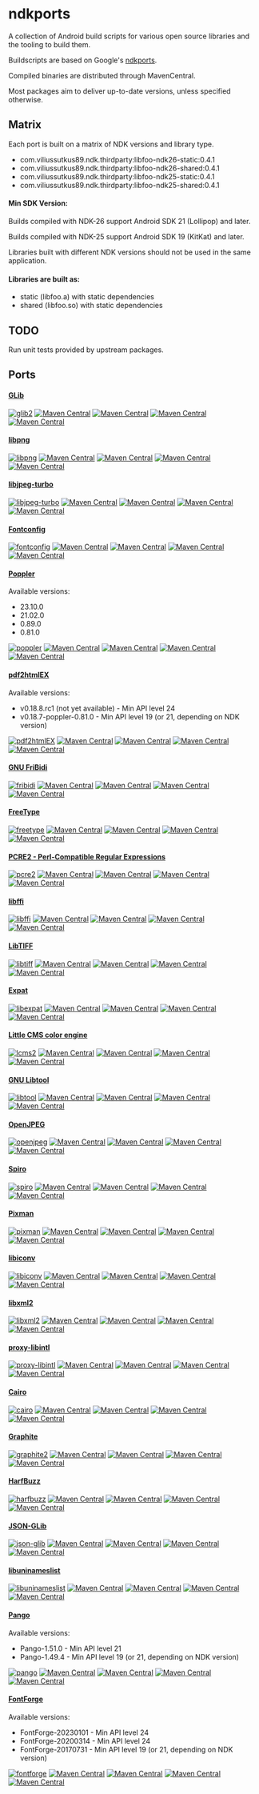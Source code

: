 # ndkports

A collection of Android build scripts for various open source libraries and the
tooling to build them.

Buildscripts are based on Google's [ndkports](https://android.googlesource.com/platform/tools/ndkports/).

Compiled binaries are distributed through MavenCentral.

Most packages aim to deliver up-to-date versions, unless specified otherwise.

## Matrix

Each port is built on a matrix of NDK versions and library type.

- com.viliussutkus89.ndk.thirdparty:libfoo-ndk26-static:0.4.1
- com.viliussutkus89.ndk.thirdparty:libfoo-ndk26-shared:0.4.1
- com.viliussutkus89.ndk.thirdparty:libfoo-ndk25-static:0.4.1
- com.viliussutkus89.ndk.thirdparty:libfoo-ndk25-shared:0.4.1

#### Min SDK Version:

Builds compiled with NDK-26 support Android SDK 21 (Lollipop) and later.

Builds compiled with NDK-25 support Android SDK 19 (KitKat) and later.

Libraries built with different NDK versions should not be used in the same application.

#### Libraries are built as:

- static (libfoo.a) with static dependencies
- shared (libfoo.so) with static dependencies

## TODO

Run unit tests provided by upstream packages.

## Ports

#### [GLib](https://gitlab.gnome.org/GNOME/glib/)

[![glib2](https://github.com/ViliusSutkus89/ndkports/actions/workflows/glib2.yml/badge.svg)](https://github.com/ViliusSutkus89/ndkports/actions/workflows/glib2.yml)
[![Maven Central](https://img.shields.io/maven-central/v/com.viliussutkus89.ndk.thirdparty/glib2-ndk25-static.svg?label=Maven%20Central%20glib2-ndk25-static)](https://search.maven.org/search?q=g:com.viliussutkus89.ndk.thirdparty%20AND%20a:glib2-ndk25-static)
[![Maven Central](https://img.shields.io/maven-central/v/com.viliussutkus89.ndk.thirdparty/glib2-ndk25-shared.svg?label=Maven%20Central%20glib2-ndk25-shared)](https://search.maven.org/search?q=g:com.viliussutkus89.ndk.thirdparty%20AND%20a:glib2-ndk25-shared)
[![Maven Central](https://img.shields.io/maven-central/v/com.viliussutkus89.ndk.thirdparty/glib2-ndk26-static.svg?label=Maven%20Central%20glib2-ndk26-static)](https://search.maven.org/search?q=g:com.viliussutkus89.ndk.thirdparty%20AND%20a:glib2-ndk26-static)
[![Maven Central](https://img.shields.io/maven-central/v/com.viliussutkus89.ndk.thirdparty/glib2-ndk26-shared.svg?label=Maven%20Central%20glib2-ndk26-shared)](https://search.maven.org/search?q=g:com.viliussutkus89.ndk.thirdparty%20AND%20a:glib2-ndk26-shared)

#### [libpng](http://libpng.org/pub/png/libpng.html)

[![libpng](https://github.com/ViliusSutkus89/ndkports/actions/workflows/libpng.yml/badge.svg)](https://github.com/ViliusSutkus89/ndkports/actions/workflows/libpng.yml)
[![Maven Central](https://img.shields.io/maven-central/v/com.viliussutkus89.ndk.thirdparty/libpng-ndk25-static.svg?label=Maven%20Central%20libpng-ndk25-static)](https://search.maven.org/search?q=g:com.viliussutkus89.ndk.thirdparty%20AND%20a:libpng-ndk25-static)
[![Maven Central](https://img.shields.io/maven-central/v/com.viliussutkus89.ndk.thirdparty/libpng-ndk25-shared.svg?label=Maven%20Central%20libpng-ndk25-shared)](https://search.maven.org/search?q=g:com.viliussutkus89.ndk.thirdparty%20AND%20a:libpng-ndk25-shared)
[![Maven Central](https://img.shields.io/maven-central/v/com.viliussutkus89.ndk.thirdparty/libpng-ndk26-static.svg?label=Maven%20Central%20libpng-ndk26-static)](https://search.maven.org/search?q=g:com.viliussutkus89.ndk.thirdparty%20AND%20a:libpng-ndk26-static)
[![Maven Central](https://img.shields.io/maven-central/v/com.viliussutkus89.ndk.thirdparty/libpng-ndk26-shared.svg?label=Maven%20Central%20libpng-ndk26-shared)](https://search.maven.org/search?q=g:com.viliussutkus89.ndk.thirdparty%20AND%20a:libpng-ndk26-shared)

#### [libjpeg-turbo](https://libjpeg-turbo.org)

[![libjpeg-turbo](https://github.com/ViliusSutkus89/ndkports/actions/workflows/libjpeg-turbo.yml/badge.svg)](https://github.com/ViliusSutkus89/ndkports/actions/workflows/libjpeg-turbo.yml)
[![Maven Central](https://img.shields.io/maven-central/v/com.viliussutkus89.ndk.thirdparty/libjpeg-turbo-ndk25-static.svg?label=Maven%20Central%20libjpeg-turbo-ndk25-static)](https://search.maven.org/search?q=g:com.viliussutkus89.ndk.thirdparty%20AND%20a:libjpeg-turbo-ndk25-static)
[![Maven Central](https://img.shields.io/maven-central/v/com.viliussutkus89.ndk.thirdparty/libjpeg-turbo-ndk25-shared.svg?label=Maven%20Central%20libjpeg-turbo-ndk25-shared)](https://search.maven.org/search?q=g:com.viliussutkus89.ndk.thirdparty%20AND%20a:libjpeg-turbo-ndk25-shared)
[![Maven Central](https://img.shields.io/maven-central/v/com.viliussutkus89.ndk.thirdparty/libjpeg-turbo-ndk26-static.svg?label=Maven%20Central%20libjpeg-turbo-ndk26-static)](https://search.maven.org/search?q=g:com.viliussutkus89.ndk.thirdparty%20AND%20a:libjpeg-turbo-ndk26-static)
[![Maven Central](https://img.shields.io/maven-central/v/com.viliussutkus89.ndk.thirdparty/libjpeg-turbo-ndk26-shared.svg?label=Maven%20Central%20libjpeg-turbo-ndk26-shared)](https://search.maven.org/search?q=g:com.viliussutkus89.ndk.thirdparty%20AND%20a:libjpeg-turbo-ndk26-shared)

#### [Fontconfig](https://www.freedesktop.org/wiki/Software/fontconfig/)

[![fontconfig](https://github.com/ViliusSutkus89/ndkports/actions/workflows/fontconfig.yml/badge.svg)](https://github.com/ViliusSutkus89/ndkports/actions/workflows/fontconfig.yml)
[![Maven Central](https://img.shields.io/maven-central/v/com.viliussutkus89.ndk.thirdparty/fontconfig-ndk25-static.svg?label=Maven%20Central%20fontconfig-ndk25-static)](https://search.maven.org/search?q=g:com.viliussutkus89.ndk.thirdparty%20AND%20a:fontconfig-ndk25-static)
[![Maven Central](https://img.shields.io/maven-central/v/com.viliussutkus89.ndk.thirdparty/fontconfig-ndk25-shared.svg?label=Maven%20Central%20fontconfig-ndk25-shared)](https://search.maven.org/search?q=g:com.viliussutkus89.ndk.thirdparty%20AND%20a:fontconfig-ndk25-shared)
[![Maven Central](https://img.shields.io/maven-central/v/com.viliussutkus89.ndk.thirdparty/fontconfig-ndk26-static.svg?label=Maven%20Central%20fontconfig-ndk26-static)](https://search.maven.org/search?q=g:com.viliussutkus89.ndk.thirdparty%20AND%20a:fontconfig-ndk26-static)
[![Maven Central](https://img.shields.io/maven-central/v/com.viliussutkus89.ndk.thirdparty/fontconfig-ndk26-shared.svg?label=Maven%20Central%20fontconfig-ndk26-shared)](https://search.maven.org/search?q=g:com.viliussutkus89.ndk.thirdparty%20AND%20a:fontconfig-ndk26-shared)

#### [Poppler](https://poppler.freedesktop.org)

Available versions:

- 23.10.0
- 21.02.0
- 0.89.0
- 0.81.0

[![poppler](https://github.com/ViliusSutkus89/ndkports/actions/workflows/poppler.yml/badge.svg)](https://github.com/ViliusSutkus89/ndkports/actions/workflows/poppler.yml)
[![Maven Central](https://img.shields.io/maven-central/v/com.viliussutkus89.ndk.thirdparty/poppler-ndk25-static.svg?label=Maven%20Central%20poppler-ndk25-static)](https://search.maven.org/search?q=g:com.viliussutkus89.ndk.thirdparty%20AND%20a:poppler-ndk25-static)
[![Maven Central](https://img.shields.io/maven-central/v/com.viliussutkus89.ndk.thirdparty/poppler-ndk25-shared.svg?label=Maven%20Central%20poppler-ndk25-shared)](https://search.maven.org/search?q=g:com.viliussutkus89.ndk.thirdparty%20AND%20a:poppler-ndk25-shared)
[![Maven Central](https://img.shields.io/maven-central/v/com.viliussutkus89.ndk.thirdparty/poppler-ndk26-static.svg?label=Maven%20Central%20poppler-ndk26-static)](https://search.maven.org/search?q=g:com.viliussutkus89.ndk.thirdparty%20AND%20a:poppler-ndk26-static)
[![Maven Central](https://img.shields.io/maven-central/v/com.viliussutkus89.ndk.thirdparty/poppler-ndk26-shared.svg?label=Maven%20Central%20poppler-ndk26-shared)](https://search.maven.org/search?q=g:com.viliussutkus89.ndk.thirdparty%20AND%20a:poppler-ndk26-shared)

#### [pdf2htmlEX](https://github.com/pdf2htmlEX/pdf2htmlEX)

Available versions:

- v0.18.8.rc1 (not yet available) - Min API level 24
- v0.18.7-poppler-0.81.0 - Min API level 19 (or 21, depending on NDK version)

[![pdf2htmlEX](https://github.com/ViliusSutkus89/ndkports/actions/workflows/pdf2htmlEX.yml/badge.svg)](https://github.com/ViliusSutkus89/ndkports/actions/workflows/pdf2htmlEX.yml)
[![Maven Central](https://img.shields.io/maven-central/v/com.viliussutkus89.ndk.thirdparty/pdf2htmlEX-ndk25-static.svg?label=Maven%20Central%20pdf2htmlEX-ndk25-static)](https://search.maven.org/search?q=g:com.viliussutkus89.ndk.thirdparty%20AND%20a:pdf2htmlEX-ndk25-static)
[![Maven Central](https://img.shields.io/maven-central/v/com.viliussutkus89.ndk.thirdparty/pdf2htmlEX-ndk25-shared.svg?label=Maven%20Central%20pdf2htmlEX-ndk25-shared)](https://search.maven.org/search?q=g:com.viliussutkus89.ndk.thirdparty%20AND%20a:pdf2htmlEX-ndk25-shared)
[![Maven Central](https://img.shields.io/maven-central/v/com.viliussutkus89.ndk.thirdparty/pdf2htmlEX-ndk26-static.svg?label=Maven%20Central%20pdf2htmlEX-ndk26-static)](https://search.maven.org/search?q=g:com.viliussutkus89.ndk.thirdparty%20AND%20a:pdf2htmlEX-ndk26-static)
[![Maven Central](https://img.shields.io/maven-central/v/com.viliussutkus89.ndk.thirdparty/pdf2htmlEX-ndk26-shared.svg?label=Maven%20Central%20pdf2htmlEX-ndk26-shared)](https://search.maven.org/search?q=g:com.viliussutkus89.ndk.thirdparty%20AND%20a:pdf2htmlEX-ndk26-shared)

#### [GNU FriBidi](https://github.com/fribidi/fribidi)

[![fribidi](https://github.com/ViliusSutkus89/ndkports/actions/workflows/fribidi.yml/badge.svg)](https://github.com/ViliusSutkus89/ndkports/actions/workflows/fribidi.yml)
[![Maven Central](https://img.shields.io/maven-central/v/com.viliussutkus89.ndk.thirdparty/fribidi-ndk25-static.svg?label=Maven%20Central%20fribidi-ndk25-static)](https://search.maven.org/search?q=g:com.viliussutkus89.ndk.thirdparty%20AND%20a:fribidi-ndk25-static)
[![Maven Central](https://img.shields.io/maven-central/v/com.viliussutkus89.ndk.thirdparty/fribidi-ndk25-shared.svg?label=Maven%20Central%20fribidi-ndk25-shared)](https://search.maven.org/search?q=g:com.viliussutkus89.ndk.thirdparty%20AND%20a:fribidi-ndk25-shared)
[![Maven Central](https://img.shields.io/maven-central/v/com.viliussutkus89.ndk.thirdparty/fribidi-ndk26-static.svg?label=Maven%20Central%20fribidi-ndk26-static)](https://search.maven.org/search?q=g:com.viliussutkus89.ndk.thirdparty%20AND%20a:fribidi-ndk26-static)
[![Maven Central](https://img.shields.io/maven-central/v/com.viliussutkus89.ndk.thirdparty/fribidi-ndk26-shared.svg?label=Maven%20Central%20fribidi-ndk26-shared)](https://search.maven.org/search?q=g:com.viliussutkus89.ndk.thirdparty%20AND%20a:fribidi-ndk26-shared)

#### [FreeType](https://freetype.org)

[![freetype](https://github.com/ViliusSutkus89/ndkports/actions/workflows/freetype.yml/badge.svg)](https://github.com/ViliusSutkus89/ndkports/actions/workflows/freetype.yml)
[![Maven Central](https://img.shields.io/maven-central/v/com.viliussutkus89.ndk.thirdparty/freetype-ndk25-static.svg?label=Maven%20Central%20freetype-ndk25-static)](https://search.maven.org/search?q=g:com.viliussutkus89.ndk.thirdparty%20AND%20a:freetype-ndk25-static)
[![Maven Central](https://img.shields.io/maven-central/v/com.viliussutkus89.ndk.thirdparty/freetype-ndk25-shared.svg?label=Maven%20Central%20freetype-ndk25-shared)](https://search.maven.org/search?q=g:com.viliussutkus89.ndk.thirdparty%20AND%20a:freetype-ndk25-shared)
[![Maven Central](https://img.shields.io/maven-central/v/com.viliussutkus89.ndk.thirdparty/freetype-ndk26-static.svg?label=Maven%20Central%20freetype-ndk26-static)](https://search.maven.org/search?q=g:com.viliussutkus89.ndk.thirdparty%20AND%20a:freetype-ndk26-static)
[![Maven Central](https://img.shields.io/maven-central/v/com.viliussutkus89.ndk.thirdparty/freetype-ndk26-shared.svg?label=Maven%20Central%20freetype-ndk26-shared)](https://search.maven.org/search?q=g:com.viliussutkus89.ndk.thirdparty%20AND%20a:freetype-ndk26-shared)

#### [PCRE2 - Perl-Compatible Regular Expressions](https://github.com/PCRE2Project/pcre2)

[![pcre2](https://github.com/ViliusSutkus89/ndkports/actions/workflows/pcre2.yml/badge.svg)](https://github.com/ViliusSutkus89/ndkports/actions/workflows/pcre2.yml)
[![Maven Central](https://img.shields.io/maven-central/v/com.viliussutkus89.ndk.thirdparty/pcre2-ndk25-static.svg?label=Maven%20Central%20pcre2-ndk25-static)](https://search.maven.org/search?q=g:com.viliussutkus89.ndk.thirdparty%20AND%20a:pcre2-ndk25-static)
[![Maven Central](https://img.shields.io/maven-central/v/com.viliussutkus89.ndk.thirdparty/pcre2-ndk25-shared.svg?label=Maven%20Central%20pcre2-ndk25-shared)](https://search.maven.org/search?q=g:com.viliussutkus89.ndk.thirdparty%20AND%20a:pcre2-ndk25-shared)
[![Maven Central](https://img.shields.io/maven-central/v/com.viliussutkus89.ndk.thirdparty/pcre2-ndk26-static.svg?label=Maven%20Central%20pcre2-ndk26-static)](https://search.maven.org/search?q=g:com.viliussutkus89.ndk.thirdparty%20AND%20a:pcre2-ndk26-static)
[![Maven Central](https://img.shields.io/maven-central/v/com.viliussutkus89.ndk.thirdparty/pcre2-ndk26-shared.svg?label=Maven%20Central%20pcre2-ndk26-shared)](https://search.maven.org/search?q=g:com.viliussutkus89.ndk.thirdparty%20AND%20a:pcre2-ndk26-shared)

#### [libffi](https://sourceware.org/libffi/)

[![libffi](https://github.com/ViliusSutkus89/ndkports/actions/workflows/libffi.yml/badge.svg)](https://github.com/ViliusSutkus89/ndkports/actions/workflows/libffi.yml)
[![Maven Central](https://img.shields.io/maven-central/v/com.viliussutkus89.ndk.thirdparty/libffi-ndk25-static.svg?label=Maven%20Central%20libffi-ndk25-static)](https://search.maven.org/search?q=g:com.viliussutkus89.ndk.thirdparty%20AND%20a:libffi-ndk25-static)
[![Maven Central](https://img.shields.io/maven-central/v/com.viliussutkus89.ndk.thirdparty/libffi-ndk25-shared.svg?label=Maven%20Central%20libffi-ndk25-shared)](https://search.maven.org/search?q=g:com.viliussutkus89.ndk.thirdparty%20AND%20a:libffi-ndk25-shared)
[![Maven Central](https://img.shields.io/maven-central/v/com.viliussutkus89.ndk.thirdparty/libffi-ndk26-static.svg?label=Maven%20Central%20libffi-ndk26-static)](https://search.maven.org/search?q=g:com.viliussutkus89.ndk.thirdparty%20AND%20a:libffi-ndk26-static)
[![Maven Central](https://img.shields.io/maven-central/v/com.viliussutkus89.ndk.thirdparty/libffi-ndk26-shared.svg?label=Maven%20Central%20libffi-ndk26-shared)](https://search.maven.org/search?q=g:com.viliussutkus89.ndk.thirdparty%20AND%20a:libffi-ndk26-shared)

#### [LibTIFF](http://www.simplesystems.org/libtiff/)

[![libtiff](https://github.com/ViliusSutkus89/ndkports/actions/workflows/libtiff.yml/badge.svg)](https://github.com/ViliusSutkus89/ndkports/actions/workflows/libtiff.yml)
[![Maven Central](https://img.shields.io/maven-central/v/com.viliussutkus89.ndk.thirdparty/libtiff-ndk25-static.svg?label=Maven%20Central%20libtiff-ndk25-static)](https://search.maven.org/search?q=g:com.viliussutkus89.ndk.thirdparty%20AND%20a:libtiff-ndk25-static)
[![Maven Central](https://img.shields.io/maven-central/v/com.viliussutkus89.ndk.thirdparty/libtiff-ndk25-shared.svg?label=Maven%20Central%20libtiff-ndk25-shared)](https://search.maven.org/search?q=g:com.viliussutkus89.ndk.thirdparty%20AND%20a:libtiff-ndk25-shared)
[![Maven Central](https://img.shields.io/maven-central/v/com.viliussutkus89.ndk.thirdparty/libtiff-ndk26-static.svg?label=Maven%20Central%20libtiff-ndk26-static)](https://search.maven.org/search?q=g:com.viliussutkus89.ndk.thirdparty%20AND%20a:libtiff-ndk26-static)
[![Maven Central](https://img.shields.io/maven-central/v/com.viliussutkus89.ndk.thirdparty/libtiff-ndk26-shared.svg?label=Maven%20Central%20libtiff-ndk26-shared)](https://search.maven.org/search?q=g:com.viliussutkus89.ndk.thirdparty%20AND%20a:libtiff-ndk26-shared)

#### [Expat](https://github.com/libexpat/libexpat)

[![libexpat](https://github.com/ViliusSutkus89/ndkports/actions/workflows/libexpat.yml/badge.svg)](https://github.com/ViliusSutkus89/ndkports/actions/workflows/libexpat.yml)
[![Maven Central](https://img.shields.io/maven-central/v/com.viliussutkus89.ndk.thirdparty/libexpat-ndk25-static.svg?label=Maven%20Central%20libexpat-ndk25-static)](https://search.maven.org/search?q=g:com.viliussutkus89.ndk.thirdparty%20AND%20a:libexpat-ndk25-static)
[![Maven Central](https://img.shields.io/maven-central/v/com.viliussutkus89.ndk.thirdparty/libexpat-ndk25-shared.svg?label=Maven%20Central%20libexpat-ndk25-shared)](https://search.maven.org/search?q=g:com.viliussutkus89.ndk.thirdparty%20AND%20a:libexpat-ndk25-shared)
[![Maven Central](https://img.shields.io/maven-central/v/com.viliussutkus89.ndk.thirdparty/libexpat-ndk26-static.svg?label=Maven%20Central%20libexpat-ndk26-static)](https://search.maven.org/search?q=g:com.viliussutkus89.ndk.thirdparty%20AND%20a:libexpat-ndk26-static)
[![Maven Central](https://img.shields.io/maven-central/v/com.viliussutkus89.ndk.thirdparty/libexpat-ndk26-shared.svg?label=Maven%20Central%20libexpat-ndk26-shared)](https://search.maven.org/search?q=g:com.viliussutkus89.ndk.thirdparty%20AND%20a:libexpat-ndk26-shared)

#### [Little CMS color engine](https://www.littlecms.com/color-engine/)

[![lcms2](https://github.com/ViliusSutkus89/ndkports/actions/workflows/lcms2.yml/badge.svg)](https://github.com/ViliusSutkus89/ndkports/actions/workflows/lcms2.yml)
[![Maven Central](https://img.shields.io/maven-central/v/com.viliussutkus89.ndk.thirdparty/lcms2-ndk25-static.svg?label=Maven%20Central%20lcms2-ndk25-static)](https://search.maven.org/search?q=g:com.viliussutkus89.ndk.thirdparty%20AND%20a:lcms2-ndk25-static)
[![Maven Central](https://img.shields.io/maven-central/v/com.viliussutkus89.ndk.thirdparty/lcms2-ndk25-shared.svg?label=Maven%20Central%20lcms2-ndk25-shared)](https://search.maven.org/search?q=g:com.viliussutkus89.ndk.thirdparty%20AND%20a:lcms2-ndk25-shared)
[![Maven Central](https://img.shields.io/maven-central/v/com.viliussutkus89.ndk.thirdparty/lcms2-ndk26-static.svg?label=Maven%20Central%20lcms2-ndk26-static)](https://search.maven.org/search?q=g:com.viliussutkus89.ndk.thirdparty%20AND%20a:lcms2-ndk26-static)
[![Maven Central](https://img.shields.io/maven-central/v/com.viliussutkus89.ndk.thirdparty/lcms2-ndk26-shared.svg?label=Maven%20Central%20lcms2-ndk26-shared)](https://search.maven.org/search?q=g:com.viliussutkus89.ndk.thirdparty%20AND%20a:lcms2-ndk26-shared)

#### [GNU Libtool](https://www.gnu.org/software/libtool/)

[![libtool](https://github.com/ViliusSutkus89/ndkports/actions/workflows/libtool.yml/badge.svg)](https://github.com/ViliusSutkus89/ndkports/actions/workflows/libtool.yml)
[![Maven Central](https://img.shields.io/maven-central/v/com.viliussutkus89.ndk.thirdparty/libtool-ndk25-static.svg?label=Maven%20Central%20libtool-ndk25-static)](https://search.maven.org/search?q=g:com.viliussutkus89.ndk.thirdparty%20AND%20a:libtool-ndk25-static)
[![Maven Central](https://img.shields.io/maven-central/v/com.viliussutkus89.ndk.thirdparty/libtool-ndk25-shared.svg?label=Maven%20Central%20libtool-ndk25-shared)](https://search.maven.org/search?q=g:com.viliussutkus89.ndk.thirdparty%20AND%20a:libtool-ndk25-shared)
[![Maven Central](https://img.shields.io/maven-central/v/com.viliussutkus89.ndk.thirdparty/libtool-ndk26-static.svg?label=Maven%20Central%20libtool-ndk26-static)](https://search.maven.org/search?q=g:com.viliussutkus89.ndk.thirdparty%20AND%20a:libtool-ndk26-static)
[![Maven Central](https://img.shields.io/maven-central/v/com.viliussutkus89.ndk.thirdparty/libtool-ndk26-shared.svg?label=Maven%20Central%20libtool-ndk26-shared)](https://search.maven.org/search?q=g:com.viliussutkus89.ndk.thirdparty%20AND%20a:libtool-ndk26-shared)

#### [OpenJPEG](https://www.openjpeg.org)

[![openjpeg](https://github.com/ViliusSutkus89/ndkports/actions/workflows/openjpeg.yml/badge.svg)](https://github.com/ViliusSutkus89/ndkports/actions/workflows/openjpeg.yml)
[![Maven Central](https://img.shields.io/maven-central/v/com.viliussutkus89.ndk.thirdparty/openjpeg-ndk25-static.svg?label=Maven%20Central%20openjpeg-ndk25-static)](https://search.maven.org/search?q=g:com.viliussutkus89.ndk.thirdparty%20AND%20a:openjpeg-ndk25-static)
[![Maven Central](https://img.shields.io/maven-central/v/com.viliussutkus89.ndk.thirdparty/openjpeg-ndk25-shared.svg?label=Maven%20Central%20openjpeg-ndk25-shared)](https://search.maven.org/search?q=g:com.viliussutkus89.ndk.thirdparty%20AND%20a:openjpeg-ndk25-shared)
[![Maven Central](https://img.shields.io/maven-central/v/com.viliussutkus89.ndk.thirdparty/openjpeg-ndk26-static.svg?label=Maven%20Central%20openjpeg-ndk26-static)](https://search.maven.org/search?q=g:com.viliussutkus89.ndk.thirdparty%20AND%20a:openjpeg-ndk26-static)
[![Maven Central](https://img.shields.io/maven-central/v/com.viliussutkus89.ndk.thirdparty/openjpeg-ndk26-shared.svg?label=Maven%20Central%20openjpeg-ndk26-shared)](https://search.maven.org/search?q=g:com.viliussutkus89.ndk.thirdparty%20AND%20a:openjpeg-ndk26-shared)

#### [Spiro](https://github.com/fontforge/libspiro)

[![spiro](https://github.com/ViliusSutkus89/ndkports/actions/workflows/spiro.yml/badge.svg)](https://github.com/ViliusSutkus89/ndkports/actions/workflows/spiro.yml)
[![Maven Central](https://img.shields.io/maven-central/v/com.viliussutkus89.ndk.thirdparty/spiro-ndk25-static.svg?label=Maven%20Central%20spiro-ndk25-static)](https://search.maven.org/search?q=g:com.viliussutkus89.ndk.thirdparty%20AND%20a:spiro-ndk25-static)
[![Maven Central](https://img.shields.io/maven-central/v/com.viliussutkus89.ndk.thirdparty/spiro-ndk25-shared.svg?label=Maven%20Central%20spiro-ndk25-shared)](https://search.maven.org/search?q=g:com.viliussutkus89.ndk.thirdparty%20AND%20a:spiro-ndk25-shared)
[![Maven Central](https://img.shields.io/maven-central/v/com.viliussutkus89.ndk.thirdparty/spiro-ndk26-static.svg?label=Maven%20Central%20spiro-ndk26-static)](https://search.maven.org/search?q=g:com.viliussutkus89.ndk.thirdparty%20AND%20a:spiro-ndk26-static)
[![Maven Central](https://img.shields.io/maven-central/v/com.viliussutkus89.ndk.thirdparty/spiro-ndk26-shared.svg?label=Maven%20Central%20spiro-ndk26-shared)](https://search.maven.org/search?q=g:com.viliussutkus89.ndk.thirdparty%20AND%20a:spiro-ndk26-shared)

#### [Pixman](https://www.pixman.org)

[![pixman](https://github.com/ViliusSutkus89/ndkports/actions/workflows/pixman.yml/badge.svg)](https://github.com/ViliusSutkus89/ndkports/actions/workflows/pixman.yml)
[![Maven Central](https://img.shields.io/maven-central/v/com.viliussutkus89.ndk.thirdparty/pixman-ndk25-static.svg?label=Maven%20Central%20pixman-ndk25-static)](https://search.maven.org/search?q=g:com.viliussutkus89.ndk.thirdparty%20AND%20a:pixman-ndk25-static)
[![Maven Central](https://img.shields.io/maven-central/v/com.viliussutkus89.ndk.thirdparty/pixman-ndk25-shared.svg?label=Maven%20Central%20pixman-ndk25-shared)](https://search.maven.org/search?q=g:com.viliussutkus89.ndk.thirdparty%20AND%20a:pixman-ndk25-shared)
[![Maven Central](https://img.shields.io/maven-central/v/com.viliussutkus89.ndk.thirdparty/pixman-ndk26-static.svg?label=Maven%20Central%20pixman-ndk26-static)](https://search.maven.org/search?q=g:com.viliussutkus89.ndk.thirdparty%20AND%20a:pixman-ndk26-static)
[![Maven Central](https://img.shields.io/maven-central/v/com.viliussutkus89.ndk.thirdparty/pixman-ndk26-shared.svg?label=Maven%20Central%20pixman-ndk26-shared)](https://search.maven.org/search?q=g:com.viliussutkus89.ndk.thirdparty%20AND%20a:pixman-ndk26-shared)

#### [libiconv](https://www.gnu.org/software/libiconv/)

[![libiconv](https://github.com/ViliusSutkus89/ndkports/actions/workflows/libiconv.yml/badge.svg)](https://github.com/ViliusSutkus89/ndkports/actions/workflows/libiconv.yml)
[![Maven Central](https://img.shields.io/maven-central/v/com.viliussutkus89.ndk.thirdparty/libiconv-ndk25-static.svg?label=Maven%20Central%20libiconv-ndk25-static)](https://search.maven.org/search?q=g:com.viliussutkus89.ndk.thirdparty%20AND%20a:libiconv-ndk25-static)
[![Maven Central](https://img.shields.io/maven-central/v/com.viliussutkus89.ndk.thirdparty/libiconv-ndk25-shared.svg?label=Maven%20Central%20libiconv-ndk25-shared)](https://search.maven.org/search?q=g:com.viliussutkus89.ndk.thirdparty%20AND%20a:libiconv-ndk25-shared)
[![Maven Central](https://img.shields.io/maven-central/v/com.viliussutkus89.ndk.thirdparty/libiconv-ndk26-static.svg?label=Maven%20Central%20libiconv-ndk26-static)](https://search.maven.org/search?q=g:com.viliussutkus89.ndk.thirdparty%20AND%20a:libiconv-ndk26-static)
[![Maven Central](https://img.shields.io/maven-central/v/com.viliussutkus89.ndk.thirdparty/libiconv-ndk26-shared.svg?label=Maven%20Central%20libiconv-ndk26-shared)](https://search.maven.org/search?q=g:com.viliussutkus89.ndk.thirdparty%20AND%20a:libiconv-ndk26-shared)

#### [libxml2](https://gitlab.gnome.org/GNOME/libxml2)

[![libxml2](https://github.com/ViliusSutkus89/ndkports/actions/workflows/libxml2.yml/badge.svg)](https://github.com/ViliusSutkus89/ndkports/actions/workflows/libxml2.yml)
[![Maven Central](https://img.shields.io/maven-central/v/com.viliussutkus89.ndk.thirdparty/libxml2-ndk25-static.svg?label=Maven%20Central%20libxml2-ndk25-static)](https://search.maven.org/search?q=g:com.viliussutkus89.ndk.thirdparty%20AND%20a:libxml2-ndk25-static)
[![Maven Central](https://img.shields.io/maven-central/v/com.viliussutkus89.ndk.thirdparty/libxml2-ndk25-shared.svg?label=Maven%20Central%20libxml2-ndk25-shared)](https://search.maven.org/search?q=g:com.viliussutkus89.ndk.thirdparty%20AND%20a:libxml2-ndk25-shared)
[![Maven Central](https://img.shields.io/maven-central/v/com.viliussutkus89.ndk.thirdparty/libxml2-ndk26-static.svg?label=Maven%20Central%20libxml2-ndk26-static)](https://search.maven.org/search?q=g:com.viliussutkus89.ndk.thirdparty%20AND%20a:libxml2-ndk26-static)
[![Maven Central](https://img.shields.io/maven-central/v/com.viliussutkus89.ndk.thirdparty/libxml2-ndk26-shared.svg?label=Maven%20Central%20libxml2-ndk26-shared)](https://search.maven.org/search?q=g:com.viliussutkus89.ndk.thirdparty%20AND%20a:libxml2-ndk26-shared)

#### [proxy-libintl](https://github.com/ViliusSutkus89/proxy-libintl)

[![proxy-libintl](https://github.com/ViliusSutkus89/ndkports/actions/workflows/proxy-libintl.yml/badge.svg)](https://github.com/ViliusSutkus89/ndkports/actions/workflows/proxy-libintl.yml)
[![Maven Central](https://img.shields.io/maven-central/v/com.viliussutkus89.ndk.thirdparty/proxy-libintl-ndk25-static.svg?label=Maven%20Central%20proxy-libintl-ndk25-static)](https://search.maven.org/search?q=g:com.viliussutkus89.ndk.thirdparty%20AND%20a:proxy-libintl-ndk25-static)
[![Maven Central](https://img.shields.io/maven-central/v/com.viliussutkus89.ndk.thirdparty/proxy-libintl-ndk25-shared.svg?label=Maven%20Central%20proxy-libintl-ndk25-shared)](https://search.maven.org/search?q=g:com.viliussutkus89.ndk.thirdparty%20AND%20a:proxy-libintl-ndk25-shared)
[![Maven Central](https://img.shields.io/maven-central/v/com.viliussutkus89.ndk.thirdparty/proxy-libintl-ndk26-static.svg?label=Maven%20Central%20proxy-libintl-ndk26-static)](https://search.maven.org/search?q=g:com.viliussutkus89.ndk.thirdparty%20AND%20a:proxy-libintl-ndk26-static)
[![Maven Central](https://img.shields.io/maven-central/v/com.viliussutkus89.ndk.thirdparty/proxy-libintl-ndk26-shared.svg?label=Maven%20Central%20proxy-libintl-ndk26-shared)](https://search.maven.org/search?q=g:com.viliussutkus89.ndk.thirdparty%20AND%20a:proxy-libintl-ndk26-shared)

#### [Cairo](https://cairographics.org)

[![cairo](https://github.com/ViliusSutkus89/ndkports/actions/workflows/cairo.yml/badge.svg)](https://github.com/ViliusSutkus89/ndkports/actions/workflows/cairo.yml)
[![Maven Central](https://img.shields.io/maven-central/v/com.viliussutkus89.ndk.thirdparty/cairo-ndk25-static.svg?label=Maven%20Central%20cairo-ndk25-static)](https://search.maven.org/search?q=g:com.viliussutkus89.ndk.thirdparty%20AND%20a:cairo-ndk25-static)
[![Maven Central](https://img.shields.io/maven-central/v/com.viliussutkus89.ndk.thirdparty/cairo-ndk25-shared.svg?label=Maven%20Central%20cairo-ndk25-shared)](https://search.maven.org/search?q=g:com.viliussutkus89.ndk.thirdparty%20AND%20a:cairo-ndk25-shared)
[![Maven Central](https://img.shields.io/maven-central/v/com.viliussutkus89.ndk.thirdparty/cairo-ndk26-static.svg?label=Maven%20Central%20cairo-ndk26-static)](https://search.maven.org/search?q=g:com.viliussutkus89.ndk.thirdparty%20AND%20a:cairo-ndk26-static)
[![Maven Central](https://img.shields.io/maven-central/v/com.viliussutkus89.ndk.thirdparty/cairo-ndk26-shared.svg?label=Maven%20Central%20cairo-ndk26-shared)](https://search.maven.org/search?q=g:com.viliussutkus89.ndk.thirdparty%20AND%20a:cairo-ndk26-shared)

#### [Graphite](https://graphite.sil.org)

[![graphite2](https://github.com/ViliusSutkus89/ndkports/actions/workflows/graphite2.yml/badge.svg)](https://github.com/ViliusSutkus89/ndkports/actions/workflows/graphite2.yml)
[![Maven Central](https://img.shields.io/maven-central/v/com.viliussutkus89.ndk.thirdparty/graphite2-ndk25-static.svg?label=Maven%20Central%20graphite2-ndk25-static)](https://search.maven.org/search?q=g:com.viliussutkus89.ndk.thirdparty%20AND%20a:graphite2-ndk25-static)
[![Maven Central](https://img.shields.io/maven-central/v/com.viliussutkus89.ndk.thirdparty/graphite2-ndk25-shared.svg?label=Maven%20Central%20graphite2-ndk25-shared)](https://search.maven.org/search?q=g:com.viliussutkus89.ndk.thirdparty%20AND%20a:graphite2-ndk25-shared)
[![Maven Central](https://img.shields.io/maven-central/v/com.viliussutkus89.ndk.thirdparty/graphite2-ndk26-static.svg?label=Maven%20Central%20graphite2-ndk26-static)](https://search.maven.org/search?q=g:com.viliussutkus89.ndk.thirdparty%20AND%20a:graphite2-ndk26-static)
[![Maven Central](https://img.shields.io/maven-central/v/com.viliussutkus89.ndk.thirdparty/graphite2-ndk26-shared.svg?label=Maven%20Central%20graphite2-ndk26-shared)](https://search.maven.org/search?q=g:com.viliussutkus89.ndk.thirdparty%20AND%20a:graphite2-ndk26-shared)

#### [HarfBuzz](https://harfbuzz.github.io/)

[![harfbuzz](https://github.com/ViliusSutkus89/ndkports/actions/workflows/harfbuzz.yml/badge.svg)](https://github.com/ViliusSutkus89/ndkports/actions/workflows/harfbuzz.yml)
[![Maven Central](https://img.shields.io/maven-central/v/com.viliussutkus89.ndk.thirdparty/harfbuzz-ndk25-static.svg?label=Maven%20Central%20harfbuzz-ndk25-static)](https://search.maven.org/search?q=g:com.viliussutkus89.ndk.thirdparty%20AND%20a:harfbuzz-ndk25-static)
[![Maven Central](https://img.shields.io/maven-central/v/com.viliussutkus89.ndk.thirdparty/harfbuzz-ndk25-shared.svg?label=Maven%20Central%20harfbuzz-ndk25-shared)](https://search.maven.org/search?q=g:com.viliussutkus89.ndk.thirdparty%20AND%20a:harfbuzz-ndk25-shared)
[![Maven Central](https://img.shields.io/maven-central/v/com.viliussutkus89.ndk.thirdparty/harfbuzz-ndk26-static.svg?label=Maven%20Central%20harfbuzz-ndk26-static)](https://search.maven.org/search?q=g:com.viliussutkus89.ndk.thirdparty%20AND%20a:harfbuzz-ndk26-static)
[![Maven Central](https://img.shields.io/maven-central/v/com.viliussutkus89.ndk.thirdparty/harfbuzz-ndk26-shared.svg?label=Maven%20Central%20harfbuzz-ndk26-shared)](https://search.maven.org/search?q=g:com.viliussutkus89.ndk.thirdparty%20AND%20a:harfbuzz-ndk26-shared)

#### [JSON-GLib](https://wiki.gnome.org/Projects/JsonGlib)

[![json-glib](https://github.com/ViliusSutkus89/ndkports/actions/workflows/json-glib.yml/badge.svg)](https://github.com/ViliusSutkus89/ndkports/actions/workflows/json-glib.yml)
[![Maven Central](https://img.shields.io/maven-central/v/com.viliussutkus89.ndk.thirdparty/json-glib-ndk25-static.svg?label=Maven%20Central%20json-glib-ndk25-static)](https://search.maven.org/search?q=g:com.viliussutkus89.ndk.thirdparty%20AND%20a:json-glib-ndk25-static)
[![Maven Central](https://img.shields.io/maven-central/v/com.viliussutkus89.ndk.thirdparty/json-glib-ndk25-shared.svg?label=Maven%20Central%20json-glib-ndk25-shared)](https://search.maven.org/search?q=g:com.viliussutkus89.ndk.thirdparty%20AND%20a:json-glib-ndk25-shared)
[![Maven Central](https://img.shields.io/maven-central/v/com.viliussutkus89.ndk.thirdparty/json-glib-ndk26-static.svg?label=Maven%20Central%20json-glib-ndk26-static)](https://search.maven.org/search?q=g:com.viliussutkus89.ndk.thirdparty%20AND%20a:json-glib-ndk26-static)
[![Maven Central](https://img.shields.io/maven-central/v/com.viliussutkus89.ndk.thirdparty/json-glib-ndk26-shared.svg?label=Maven%20Central%20json-glib-ndk26-shared)](https://search.maven.org/search?q=g:com.viliussutkus89.ndk.thirdparty%20AND%20a:json-glib-ndk26-shared)

#### [libuninameslist](https://github.com/fontforge/libuninameslist)

[![libuninameslist](https://github.com/ViliusSutkus89/ndkports/actions/workflows/libuninameslist.yml/badge.svg)](https://github.com/ViliusSutkus89/ndkports/actions/workflows/libuninameslist.yml)
[![Maven Central](https://img.shields.io/maven-central/v/com.viliussutkus89.ndk.thirdparty/libuninameslist-ndk25-static.svg?label=Maven%20Central%20libuninameslist-ndk25-static)](https://search.maven.org/search?q=g:com.viliussutkus89.ndk.thirdparty%20AND%20a:libuninameslist-ndk25-static)
[![Maven Central](https://img.shields.io/maven-central/v/com.viliussutkus89.ndk.thirdparty/libuninameslist-ndk25-shared.svg?label=Maven%20Central%20libuninameslist-ndk25-shared)](https://search.maven.org/search?q=g:com.viliussutkus89.ndk.thirdparty%20AND%20a:libuninameslist-ndk25-shared)
[![Maven Central](https://img.shields.io/maven-central/v/com.viliussutkus89.ndk.thirdparty/libuninameslist-ndk26-static.svg?label=Maven%20Central%20libuninameslist-ndk26-static)](https://search.maven.org/search?q=g:com.viliussutkus89.ndk.thirdparty%20AND%20a:libuninameslist-ndk26-static)
[![Maven Central](https://img.shields.io/maven-central/v/com.viliussutkus89.ndk.thirdparty/libuninameslist-ndk26-shared.svg?label=Maven%20Central%20libuninameslist-ndk26-shared)](https://search.maven.org/search?q=g:com.viliussutkus89.ndk.thirdparty%20AND%20a:libuninameslist-ndk26-shared)

#### [Pango](https://pango.gnome.org)

Available versions:

- Pango-1.51.0 - Min API level 21
- Pango-1.49.4 - Min API level 19 (or 21, depending on NDK version)

[![pango](https://github.com/ViliusSutkus89/ndkports/actions/workflows/pango.yml/badge.svg)](https://github.com/ViliusSutkus89/ndkports/actions/workflows/pango.yml)
[![Maven Central](https://img.shields.io/maven-central/v/com.viliussutkus89.ndk.thirdparty/pango-ndk25-static.svg?label=Maven%20Central%20pango-ndk25-static)](https://search.maven.org/search?q=g:com.viliussutkus89.ndk.thirdparty%20AND%20a:pango-ndk25-static)
[![Maven Central](https://img.shields.io/maven-central/v/com.viliussutkus89.ndk.thirdparty/pango-ndk25-shared.svg?label=Maven%20Central%20pango-ndk25-shared)](https://search.maven.org/search?q=g:com.viliussutkus89.ndk.thirdparty%20AND%20a:pango-ndk25-shared)
[![Maven Central](https://img.shields.io/maven-central/v/com.viliussutkus89.ndk.thirdparty/pango-ndk26-static.svg?label=Maven%20Central%20pango-ndk26-static)](https://search.maven.org/search?q=g:com.viliussutkus89.ndk.thirdparty%20AND%20a:pango-ndk26-static)
[![Maven Central](https://img.shields.io/maven-central/v/com.viliussutkus89.ndk.thirdparty/pango-ndk26-shared.svg?label=Maven%20Central%20pango-ndk26-shared)](https://search.maven.org/search?q=g:com.viliussutkus89.ndk.thirdparty%20AND%20a:pango-ndk26-shared)

#### [FontForge](https://fontforge.org)

Available versions:

- FontForge-20230101 - Min API level 24
- FontForge-20200314 - Min API level 24
- FontForge-20170731 - Min API level 19 (or 21, depending on NDK version)

[![fontforge](https://github.com/ViliusSutkus89/ndkports/actions/workflows/fontforge.yml/badge.svg)](https://github.com/ViliusSutkus89/ndkports/actions/workflows/fontforge.yml)
[![Maven Central](https://img.shields.io/maven-central/v/com.viliussutkus89.ndk.thirdparty/fontforge-ndk25-static.svg?label=Maven%20Central%20fontforge-ndk25-static)](https://search.maven.org/search?q=g:com.viliussutkus89.ndk.thirdparty%20AND%20a:fontforge-ndk25-static)
[![Maven Central](https://img.shields.io/maven-central/v/com.viliussutkus89.ndk.thirdparty/fontforge-ndk25-shared.svg?label=Maven%20Central%20fontforge-ndk25-shared)](https://search.maven.org/search?q=g:com.viliussutkus89.ndk.thirdparty%20AND%20a:fontforge-ndk25-shared)
[![Maven Central](https://img.shields.io/maven-central/v/com.viliussutkus89.ndk.thirdparty/fontforge-ndk26-static.svg?label=Maven%20Central%20fontforge-ndk26-static)](https://search.maven.org/search?q=g:com.viliussutkus89.ndk.thirdparty%20AND%20a:fontforge-ndk26-static)
[![Maven Central](https://img.shields.io/maven-central/v/com.viliussutkus89.ndk.thirdparty/fontforge-ndk26-shared.svg?label=Maven%20Central%20fontforge-ndk26-shared)](https://search.maven.org/search?q=g:com.viliussutkus89.ndk.thirdparty%20AND%20a:fontforge-ndk26-shared)
